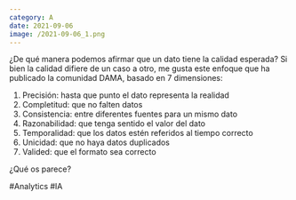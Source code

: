 ```yaml
--- 
category: A 
date: 2021-09-06 
image: /2021-09-06_1.png 
--- 
```


¿De qué manera podemos afirmar que un dato tiene la calidad esperada? Si bien la calidad difiere de un caso a otro, me gusta este enfoque que ha publicado la comunidad DAMA, basado en 7 dimensiones:

1) Precisión: hasta que punto el dato representa la realidad
2) Completitud: que no falten datos
3) Consistencia: entre diferentes fuentes para un mismo dato
4) Razonabilidad: que tenga sentido el valor del dato
5) Temporalidad: que los datos estén referidos al tiempo correcto
6) Unicidad: que no haya datos duplicados
7) Valided: que el formato sea correcto

¿Qué os parece?

#Analytics #IA
